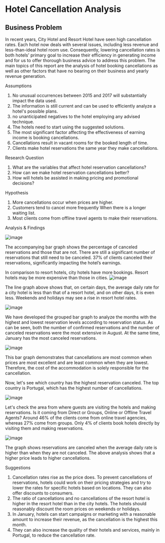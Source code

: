 # Hotel Cancellation Analysis

## Business Problem

In recent years, City Hotel and Resort Hotel have seen high cancellation rates. Each hotel now deals with several issues, including less revenue and less-than-ideal hotel room use. Consequently, lowering cancellation rates is both hotels' primary goal to increase their efficiency in generating income and for us to offer thorough business advice to address this problem.
The main topics of this report are the analysis of hotel booking cancellations as well as other factors that have no bearing on their business and yearly revenue generation.

Assumptions
1. No unusual occurrences between 2015 and 2017 will substantially impact the data used.
2. The information is still current and can be used to efficiently analyze a hotel's possible plans.
3. no unanticipated negatives to the hotel employing any advised technique.
4. The hotels need to start using the suggested solutions.
5. The most significant factor affecting the effectiveness of earning income is booking cancellations.
6. Cancellations result in vacant rooms for the booked length of time.
7. Clients make hotel reservations the same year they make cancellations.

Research Question
1. What are the variables that affect hotel reservation cancellations?
2. How can we make hotel reservation cancellations better?
3. How will hotels be assisted in making pricing and promotional decisions?


Hypothesis
1. More cancellations occur when prices are higher.
2. Customers tend to cancel more frequently When there is a longer waiting list.
3. Most clients come from offline travel agents to make their reservations.


Analysis & Findings

![image](https://github.com/yashashwiwahie30/Project-1-Data-Analysis/assets/103446037/b8b7b069-89a0-4f07-b5e7-89df126a3ae8)


The accompanying bar graph shows the percentage of canceled reservations and those that are not. There are still a significant number of reservations that still need to be canceled. 37% of clients canceled their reservations, significantly impacting the hotel’s earnings.


In comparison to resort hotels, city hotels have more bookings. Resort hotels may be more expensive than those in cities.
![image](https://github.com/yashashwiwahie30/Project-1-Data-Analysis/assets/103446037/38ef2a12-9833-414b-9d2d-284c9ba0d3ce)

 

The line graph above shows that, on certain days, the average daily rate for a city hotel is less than that of a resort hotel, and on other days, it is even less. Weekends and holidays may see a rise in resort hotel rates.

 
![image](https://github.com/yashashwiwahie30/Project-1-Data-Analysis/assets/103446037/76be8b79-6f8b-4386-be23-10f2b3d53db6)


We have developed the grouped bar graph to analyze the months with the highest and lowest reservation levels according to reservation status. As can be seen, both the number of confirmed reservations and the number of canceled reservations were the most extensive in August. At the same time, January has the most canceled reservations.
 
![image](https://github.com/yashashwiwahie30/Project-1-Data-Analysis/assets/103446037/a3225448-7dee-4a23-a422-1181f84108ec)


This bar graph demonstrates that cancellations are most common when prices are most excellent and are least common when they are lowest. Therefore, the cost of the accommodation is solely responsible for the cancellation.

Now, let's see which country has the highest reservation canceled. The top country is Portugal, which has the highest number of cancellations.
 
![image](https://github.com/yashashwiwahie30/Project-1-Data-Analysis/assets/103446037/d70a9957-bb9d-472c-bd25-723d6710d8b0)


Let's check the area from where guests are visiting the hotels and making reservations.
Is it coming from Direct or Groups, Online or Offline Travel Agents? Around 46% of the clients come from online travel agencies, whereas 27% come from groups. Only 4% of clients book hotels directly by visiting them and making reservations.

![image](https://github.com/yashashwiwahie30/Project-1-Data-Analysis/assets/103446037/568a659b-44ea-4b4b-b6b2-241d74b9f079)

 
The graph shows reservations are canceled when the average daily rate is higher than when they are not canceled. The above analysis shows that a higher price leads to higher cancellations.

Suggestions

1.	Cancellation rates rise as the price does. To prevent cancellations of reservations, hotels could work on their pricing strategies and try to lower the rates for specific hotels based on locations. They can also offer discounts to consumers.
2.	The ratio of cancellations and no cancellations of the resort hotel is higher in the resort hotel than in the city hotels. The hotels should reasonably discount the room prices on weekends or holidays.
3.	In January, hotels can start campaigns or marketing with a reasonable amount to increase their revenue, as the cancellation is the highest this month.
4.	They can also increase the quality of their hotels and services, mainly in Portugal, to reduce the cancellation rate.


